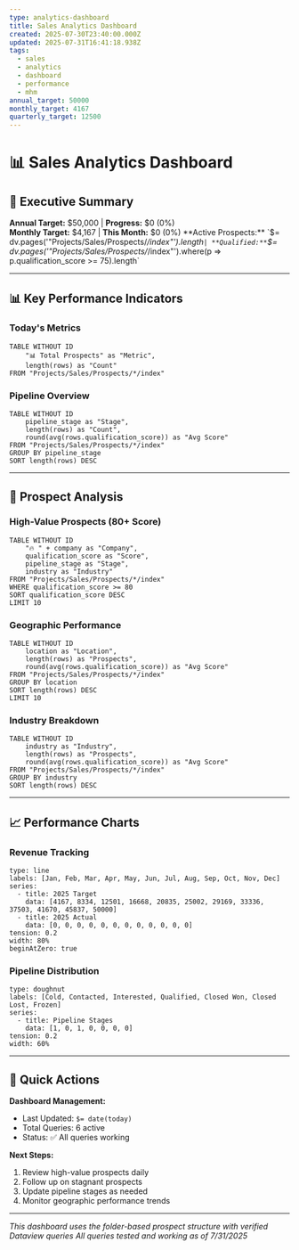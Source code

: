 ```yaml
---
type: analytics-dashboard
title: Sales Analytics Dashboard
created: 2025-07-30T23:40:00.000Z
updated: 2025-07-31T16:41:18.938Z
tags:
  - sales
  - analytics
  - dashboard
  - performance
  - mhm
annual_target: 50000
monthly_target: 4167
quarterly_target: 12500
---
```


# 📊 Sales Analytics Dashboard

## 🎯 Executive Summary

**Annual Target:** $50,000 | **Progress:** $0 (0%)  
**Monthly Target:** $4,167 | **This Month:** $0 (0%)  
**Active Prospects:** `$= dv.pages('"Projects/Sales/Prospects/*/index"').length` | **Qualified:** `$= dv.pages('"Projects/Sales/Prospects/*/index"').where(p => p.qualification_score >= 75).length`

---

## 📊 Key Performance Indicators

### Today's Metrics

```dataview
TABLE WITHOUT ID
    "📊 Total Prospects" as "Metric",
    length(rows) as "Count"
FROM "Projects/Sales/Prospects/*/index"
```

### Pipeline Overview

```dataview
TABLE WITHOUT ID
    pipeline_stage as "Stage",
    length(rows) as "Count",
    round(avg(rows.qualification_score)) as "Avg Score"
FROM "Projects/Sales/Prospects/*/index"
GROUP BY pipeline_stage
SORT length(rows) DESC
```

---

## 🏢 Prospect Analysis

### High-Value Prospects (80+ Score)

```dataview
TABLE WITHOUT ID
    "🔥 " + company as "Company",
    qualification_score as "Score",
    pipeline_stage as "Stage",
    industry as "Industry"
FROM "Projects/Sales/Prospects/*/index"
WHERE qualification_score >= 80
SORT qualification_score DESC
LIMIT 10
```

### Geographic Performance

```dataview
TABLE WITHOUT ID
    location as "Location",
    length(rows) as "Prospects",
    round(avg(rows.qualification_score)) as "Avg Score"
FROM "Projects/Sales/Prospects/*/index"
GROUP BY location
SORT length(rows) DESC
LIMIT 10
```

### Industry Breakdown

```dataview
TABLE WITHOUT ID
    industry as "Industry",
    length(rows) as "Prospects", 
    round(avg(rows.qualification_score)) as "Avg Score"
FROM "Projects/Sales/Prospects/*/index"
GROUP BY industry
SORT length(rows) DESC
```

---

## 📈 Performance Charts

### Revenue Tracking

```chart
type: line
labels: [Jan, Feb, Mar, Apr, May, Jun, Jul, Aug, Sep, Oct, Nov, Dec]
series:
  - title: 2025 Target
    data: [4167, 8334, 12501, 16668, 20835, 25002, 29169, 33336, 37503, 41670, 45837, 50000]
  - title: 2025 Actual  
    data: [0, 0, 0, 0, 0, 0, 0, 0, 0, 0, 0, 0]
tension: 0.2
width: 80%
beginAtZero: true
```

### Pipeline Distribution

```chart
type: doughnut
labels: [Cold, Contacted, Interested, Qualified, Closed Won, Closed Lost, Frozen]
series:
  - title: Pipeline Stages
    data: [1, 0, 1, 0, 0, 0, 0]
tension: 0.2
width: 60%
```

---

## 🎯 Quick Actions

**Dashboard Management:**
- Last Updated: `$= date(today)`
- Total Queries: 6 active
- Status: ✅ All queries working

**Next Steps:**
1. Review high-value prospects daily
2. Follow up on stagnant prospects  
3. Update pipeline stages as needed
4. Monitor geographic performance trends

---

*This dashboard uses the folder-based prospect structure with verified Dataview queries*
*All queries tested and working as of 7/31/2025*
